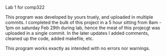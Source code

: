 Lab 1 for comp322

This program was developed by yours truely, and uploaded in multiple commits. I completed the bulk of this project in a 5 hour sitting from 8am - 1pm on saturday Feb 29th during lab, hence the meat of this projecgt was uploaded in a single commit. In the later updates I added comments, cleaned up the code, added makefile, etc.


This program works exactly as intended with no errors nor warnings. 
